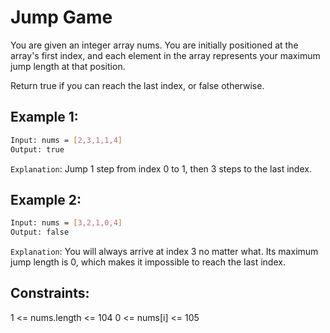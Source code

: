 # Jump Game

You are given an integer array nums. You are initially positioned at the array's first index, and each element in the array represents your maximum jump length at that position.

Return true if you can reach the last index, or false otherwise.

## Example 1:

```bash
Input: nums = [2,3,1,1,4]
Output: true
```

`Explanation`: Jump 1 step from index 0 to 1, then 3 steps to the last index.

## Example 2:

```bash
Input: nums = [3,2,1,0,4]
Output: false
```

`Explanation`: You will always arrive at index 3 no matter what. Its maximum jump length is 0, which makes it impossible to reach the last index.

## Constraints:

1 <= nums.length <= 104
0 <= nums[i] <= 105